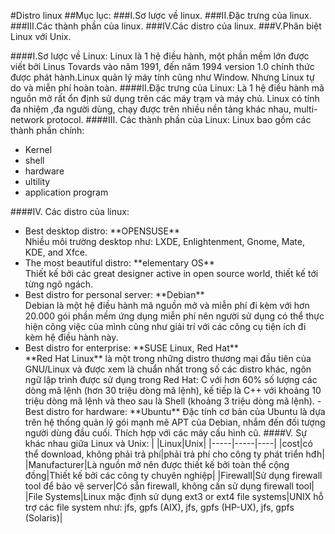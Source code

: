 #Distro linux
##Mục lục:
###I.Sơ lược về linux.
###II.Đặc trưng của linux.
###III.Các thành phần của linux.
###IV.Các distro của linux.
###V.Phân biệt Linux với Unix.


####I.Sơ lược về Linux:
Linux là 1 hệ điều hành, một phần mềm lớn được viết bởi Linus Tovards vào năm 1991, đến năm 1994 version 1.0 chính thức được phát hành.Linux quản lý máy tính cũng như Window. Nhưng Linux tự do và miễn phí hoàn toàn.
####II.Đặc trưng của Linux:
Là 1 hệ điều hành mã nguồn mở rất ổn định sử dụng trên các máy trạm và máy chủ. Linux có tính đa nhiệm ,đa người dùng, chạy được trên nhiều nền tảng khác nhau, multi-network protocol.
####III. Các thành phần của Linux:
Linux bao gồm các thành phần chính:
<ul>
<li>Kernel</li>
<li>shell</li>
<li>hardware</li>
<li>ultility</li>
<li>application program</li>
</ul>
####IV. Các distro của linux:
<ul>
<li>Best desktop distro: **OPENSUSE**</li>
Nhiều môi trường desktop như: LXDE, Enlightenment, Gnome, Mate, KDE, and Xfce.
<li>The most beautiful distro: **elementary OS**</li>
Thiết kế bởi các great designer active in open source world, thiết kế tới từng ngõ ngách.
<li>Best distro for personal server: **Debian**</li>
Debian là một hệ điều hành mã nguồn mở và miễn phí đi kèm với hơn 20.000 gói phần mềm ứng dụng miễn phí nên người sử dụng có thể thực hiện công việc của mình cũng như giải trí với các công cụ tiện ích đi kèm hệ điều hành này.
<li>Best distro for enterprise: **SUSE Linux, Red Hat**</li>
**Red Hat Linux** là một trong những distro thương mại đầu tiên của GNU/Linux và được xem là chuẩn nhất trong số các distro khác, ngôn ngữ lập trình được sử dụng trong Red Hat: C với hơn 60% số lượng các dòng mã lệnh (hơn 30 triệu dòng mã lệnh), kế tiếp là C++ với khoảng 10 triệu dòng mã lệnh và theo sau là Shell (khoảng 3 triệu dòng mã lệnh).
-Best distro for hardware: **Ubuntu**
Đặc tính cơ bản của Ubuntu là dựa trên hệ thống quản lý gói mạnh mẽ APT của Debian, nhắm đến đối tượng người dùng đầu cuối. Thích hợp với các máy cấu hình cũ.
####V. Sự khác nhau giữa Linux và Unix:
|     |Linux|Unix|
|-----|-----|----|
|cost|có thể download, không phải trả phí|phải trả phí cho công ty phát triển hđh|
|Manufacturer|Là nguồn mở nên được thiết kế bởi toàn thể cộng đồng|Thiết kế bởi các công ty chuyên nghiệp|
|Firewall|Sử dụng firewall tool để bảo vệ server|Có sẵn firewall, không cần sử dụng firewall tool|
|File Systems|Linux mặc định sử dụng ext3 or ext4 file systems|UNIX hỗ trợ các file system như:  jfs, gpfs (AIX), jfs, gpfs (HP-UX), jfs, gpfs (Solaris)|



